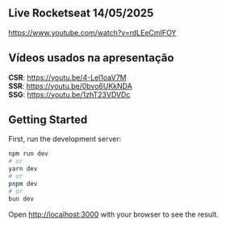 ## Live Rocketseat 14/05/2025
https://www.youtube.com/watch?v=rdLEeCmIFOY

## Vídeos usados na apresentação
**CSR**: https://youtu.be/4-Lel1oaV7M <br />
**SSR**: https://youtu.be/0bvo6UKkNDA <br />
**SSG**: https://youtu.be/1zhT23VDVDc

## Getting Started

First, run the development server:

```bash
npm run dev
# or
yarn dev
# or
pnpm dev
# or
bun dev
```

Open [http://localhost:3000](http://localhost:3000) with your browser to see the result.

